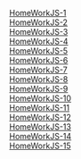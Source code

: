 [HomeWorkJS-1](https://yurkorom.github.io/JS-homework/HomeWork-1/)<br>
[HomeWorkJS-2](https://yurkorom.github.io/JS-homework/HomeWork-2/)<br>
[HomeWorkJS-3](https://yurkorom.github.io/JS-homework/HomeWork-3/)<br>
[HomeWorkJS-4](https://yurkorom.github.io/JS-homework/HomeWork-4/)<br>
[HomeWorkJS-5](https://yurkorom.github.io/JS-homework/HomeWork-5/)<br>
[HomeWorkJS-6](https://yurkorom.github.io/JS-homework/HomeWork-6/)<br>
[HomeWorkJS-7](https://yurkorom.github.io/JS-homework/HomeWork-7/)<br>
[HomeWorkJS-8](https://yurkorom.github.io/JS-homework/HomeWork-8/)<br>
[HomeWorkJS-9](https://yurkorom.github.io/JS-homework/HomeWork-9/)<br>
[HomeWorkJS-10](https://yurkorom.github.io/JS-homework/HomeWork-10/)<br>
[HomeWorkJS-11](https://yurkorom.github.io/JS-homework/HomeWork-11/)<br>
[HomeWorkJS-12](https://yurkorom.github.io/JS-homework/HomeWork-12/)<br>
[HomeWorkJS-13](https://yurkorom.github.io/JS-homework/HomeWork-13/)<br>
[HomeWorkJS-14](https://yurkorom.github.io/JS-homework/HomeWork-14/)<br>
[HomeWorkJS-15](https://yurkorom.github.io/JS-homework/HomeWork-15/)<br>